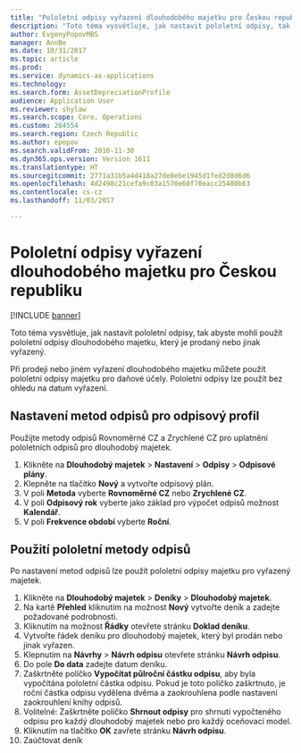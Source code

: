 ```yaml
---
title: "Pololetní odpisy vyřazení dlouhodobého majetku pro Českou republiku"
description: "Toto téma vysvětluje, jak nastavit pololetní odpisy, tak abyste mohli použít pololetní odpisy dlouhodobého majetku, který je prodaný nebo jinak vyřazený."
author: EvgenyPopovMBS
manager: AnnBe
ms.date: 10/31/2017
ms.topic: article
ms.prod: 
ms.service: dynamics-ax-applications
ms.technology: 
ms.search.form: AssetDepreciationProfile
audience: Application User
ms.reviewer: shylaw
ms.search.scope: Core, Operations
ms.custom: 264554
ms.search.region: Czech Republic
ms.author: epopov
ms.search.validFrom: 2016-11-30
ms.dyn365.ops.version: Version 1611
ms.translationtype: HT
ms.sourcegitcommit: 2771a31b5a4d418a27de0ebe1945d1fed2d8d6d6
ms.openlocfilehash: 4d2498c21cefa9c03a1570e60f70eacc25480b63
ms.contentlocale: cs-cz
ms.lasthandoff: 11/03/2017

---
```


# <a name="half-yearly-depreciation-on-fixed-asset-disposal-for-the-czech-republic"></a>Pololetní odpisy vyřazení dlouhodobého majetku pro Českou republiku

[!INCLUDE [banner](../includes/banner.md)]

Toto téma vysvětluje, jak nastavit pololetní odpisy, tak abyste mohli použít pololetní odpisy dlouhodobého majetku, který je prodaný nebo jinak vyřazený.

Při prodeji nebo jiném vyřazení dlouhodobého majetku můžete použít pololetní odpisy majetku pro daňové účely. Pololetní odpisy lze použít bez ohledu na datum vyřazení.

## <a name="set-up-depreciation-methods-for-the-depreciation-profile"></a>Nastavení metod odpisů pro odpisový profil
Použijte metody odpisů Rovnoměrné CZ a Zrychlené CZ pro uplatnění pololetních odpisů pro dlouhodobý majetek.

1.  Klikněte na **Dlouhodobý majetek** &gt; **Nastavení** &gt; **Odpisy** &gt; **Odpisové plány**.
2.  Klepněte na tlačítko **Nový** a vytvořte odpisový plán.
3.  V poli **Metoda** vyberte **Rovnoměrné CZ** nebo **Zrychlené CZ**.
4.  V poli **Odpisový rok** vyberte jako základ pro výpočet odpisů možnost **Kalendář**.
5.  V poli **Frekvence období** vyberte **Roční**.

## <a name="apply-the-half-yearly-depreciation-method"></a>Použití pololetní metody odpisů
Po nastavení metod odpisů lze použít pololetní odpisy majetku pro vyřazený majetek.

1.  Klikněte na **Dlouhodobý majetek** &gt; **Deníky** &gt; **Dlouhodobý majetek**.
2.  Na kartě **Přehled** kliknutím na možnost **Nový** vytvořte deník a zadejte požadované podrobnosti.
3.  Kliknutím na možnost **Řádky** otevřete stránku **Doklad deníku**.
4.  Vytvořte řádek deníku pro dlouhodobý majetek, který byl prodán nebo jinak vyřazen.
5.  Klepnutím na **Návrhy** &gt; **Návrh odpisu** otevřete stránku **Návrh odpisu**.
6.  Do pole **Do data** zadejte datum deníku.
7.  Zaškrtněte políčko **Vypočítat půlroční částku odpisu**, aby byla vypočítána pololetní částka odpisu. Pokud je toto políčko zaškrtnuto, je roční částka odpisu vydělena dvěma a zaokrouhlena podle nastavení zaokrouhlení knihy odpisů.
8.  Volitelné: Zaškrtněte políčko **Shrnout odpisy** pro shrnutí vypočteného odpisu pro každý dlouhodobý majetek nebo pro každý oceňovací model.
9.  Kliknutím na tlačítko **OK** zavřete stránku **Návrh odpisu**.
10. Zaúčtovat deník





